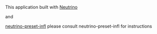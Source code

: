 This application built with [Neutrino](https://neutrino.js.org/)

and

[neutrino-preset-infl](https://gitlab.influitive.io/influitive/neutrino-preset-infl)
please consult neutrino-preset-infl for instructions
